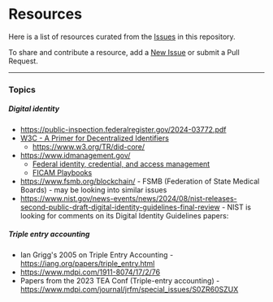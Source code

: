 # Resources

Here is a list of resources curated from the
[Issues](https://github.com/blockchain-working-group/agendas/issues)
in this repository.

To share and contribute a resource,
add a [New Issue](https://github.com/blockchain-working-group/agendas/issues/new)
or submit a Pull Request.

---

### Topics

##### Digital identity

* https://public-inspection.federalregister.gov/2024-03772.pdf
* [W3C - A Primer for Decentralized Identifiers](https://w3c-ccg.github.io/did-primer/)
  * https://www.w3.org/TR/did-core/
* https://www.idmanagement.gov/
  * [Federal identity, credential, and access management](https://www.gsa.gov/technology/government-it-initiatives/federal-identity-credential-and-access-management)
  * [FICAM Playbooks](https://github.com/GSA/idmanagement.gov)
* https://www.fsmb.org/blockchain/ - FSMB (Federation of State Medical Boards) - may be looking into similar issues
* https://www.nist.gov/news-events/news/2024/08/nist-releases-second-public-draft-digital-identity-guidelines-final-review - NIST is looking for comments on its Digital Identity Guidelines papers:

##### Triple entry accounting

* Ian Grigg's 2005 on Triple Entry Accounting - https://iang.org/papers/triple_entry.html
* https://www.mdpi.com/1911-8074/17/2/76
* Papers from the 2023 TEA Conf (Triple-entry accounting) - https://www.mdpi.com/journal/jrfm/special_issues/S0ZR60SZUX